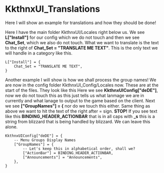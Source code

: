 # KkthnxUI_Translations

Here I will show an example for translations and how they should be done!

Here I have the main folder KkthnxUI/Locales right below us. We see **L["Install"]** for our config which we do not touch and then we see **Chat_Set**, which we also do not touch. What we want to translate is the text to the right of **Chat_Set = "TRANSLATE ME TEXT"**. This is the only text we will handle in a category like this.
```
L["Install"] = {
	Chat_Set = "TRANSLATE ME TEXT",
}
```

Another example I will show is how we shall process the group names! We are now in the config folder KkthnxUI_Config/Locales now. These are at the start of the files. They look like this
Here we see **KkthnxUIConfig["deDE"]**, now we do not touch this as this just tells us what lanmage we are in currently and what lanage to output to the game based on the client.
Next we see **["GroupNames"] = {** nor do we touch this either. Same thing as above we want to hit the text of the right after = sign. **STOP!** If you see text like this **BINDING_HEADER_ACTIONBAR** that is in all caps with **_s** this is a string from blizzard that is being handled by blizzard. We can leave this alone.
```
KkthnxUIConfig["deDE"] = {
	-- Menu Groups Display Names
	["GroupNames"] = {
		-- Let's keep this in alphabetical order, shall we?
		["ActionBar"] = BINDING_HEADER_ACTIONBAR,
		["Announcements"] = "Announcements",
	},
}
```
